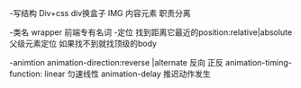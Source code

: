 -写结构
Div+css div换盒子
IMG 内容元素
职责分离

-类名 wrapper 前端专有名词
-定位
    找到距离它最近的position:relative|absolute父级元素定位
    如果找不到就找顶级的body

-animtion
 animation-direction:reverse |alternate 反向 正反
animation-timing-function: linear  匀速线性
animation-delay 推迟动作发生